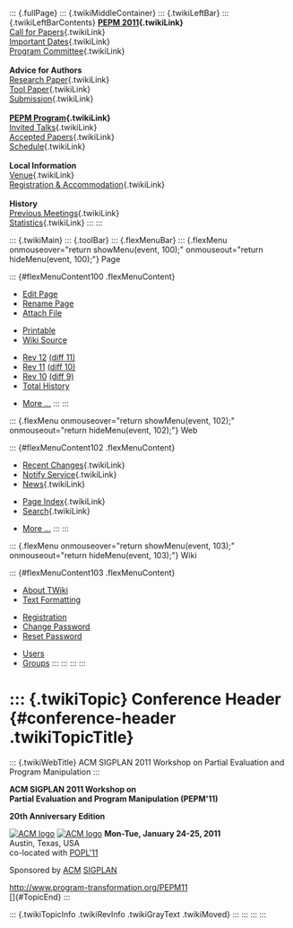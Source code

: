 ::: {.fullPage}
::: {.twikiMiddleContainer}
::: {.twikiLeftBar}
::: {.twikiLeftBarContents}
**[PEPM 2011](WebHome){.twikiLink}**\
[Call for Papers](CallForPapers){.twikiLink}\
[Important Dates](ImportantDates){.twikiLink}\
[Program Committee](ProgramCommittee){.twikiLink}\
\
**Advice for Authors**\
[Research Paper](ResearchPaperAdvice){.twikiLink}\
[Tool Paper](ToolPaperAdvice){.twikiLink}\
[Submission](PaperSubmission){.twikiLink}\
\
**[PEPM Program](Program){.twikiLink}**\
[Invited Talks](InvitedTalks){.twikiLink}\
[Accepted Papers](AcceptedPapers){.twikiLink}\
[Schedule](Program){.twikiLink}\
\
**Local Information**\
[Venue](WorkshopVenue){.twikiLink}\
[Registration & Accommodation](RegistrationAndAccomodation){.twikiLink}\
\
**History**\
[Previous Meetings](PreviousMeetings){.twikiLink}\
[Statistics](HistoricalStatistics){.twikiLink}
:::
:::

::: {.twikiMain}
::: {.toolBar}
::: {.flexMenuBar}
::: {.flexMenu onmouseover="return showMenu(event, 100);" onmouseout="return hideMenu(event, 100);"}
Page

::: {#flexMenuContent100 .flexMenuContent}
-   [Edit
    Page](http://www.program-transformation.org/edit/PEPM11/ConferenceHeader?t=1536828944)
-   [Rename
    Page](http://www.program-transformation.org/rename/PEPM11/ConferenceHeader)
-   [Attach
    File](http://www.program-transformation.org/attach/PEPM11/ConferenceHeader)

<!-- -->

-   [Printable](http://www.program-transformation.org/view/PEPM11/ConferenceHeader?skin=print.pattern)
-   [Wiki
    Source](http://www.program-transformation.org/view/PEPM11/ConferenceHeader?skin=text&raw=on&contenttype=text/plain)

<!-- -->

-   [Rev
    12](http://www.program-transformation.org/view/PEPM11/ConferenceHeader?rev=1.12)
    [(diff 11)](http://www.program-transformation.org/rdiff/PEPM11/ConferenceHeader?rev1=1.12&rev2=1.11)
-   [Rev
    11](http://www.program-transformation.org/view/PEPM11/ConferenceHeader?rev=1.11)
    [(diff 10)](http://www.program-transformation.org/rdiff/PEPM11/ConferenceHeader?rev1=1.11&rev2=1.10)
-   [Rev
    10](http://www.program-transformation.org/view/PEPM11/ConferenceHeader?rev=1.10)
    [(diff 9)](http://www.program-transformation.org/rdiff/PEPM11/ConferenceHeader?rev1=1.10&rev2=1.9)
-   [Total
    History](http://www.program-transformation.org/rdiff/PEPM11/ConferenceHeader)

<!-- -->

-   [More
    \...](http://www.program-transformation.org/oops/PEPM11/ConferenceHeader?template=oopsmore&param1=1.12&param2=1.12)
:::
:::

::: {.flexMenu onmouseover="return showMenu(event, 102);" onmouseout="return hideMenu(event, 102);"}
Web

::: {#flexMenuContent102 .flexMenuContent}
-   [Recent Changes](WebChanges){.twikiLink}
-   [Notify Service](WebNotify){.twikiLink}
-   [News](WebNews){.twikiLink}

<!-- -->

-   [Page Index](WebIndex){.twikiLink}
-   [Search](WebSearch){.twikiLink}

<!-- -->

-   [More
    \...](http://www.program-transformation.org/oops/PEPM11/ConferenceHeader?template=oopsmore&param1=1.12&param2=1.12)
:::
:::

::: {.flexMenu onmouseover="return showMenu(event, 103);" onmouseout="return hideMenu(event, 103);"}
Wiki

::: {#flexMenuContent103 .flexMenuContent}
-   [About
    TWiki](http://www.program-transformation.org/view/TWiki/WebHome)
-   [Text
    Formatting](http://www.program-transformation.org/view/TWiki/TextFormattingRules)

<!-- -->

-   [Registration](http://www.program-transformation.org/view/TWiki/TWikiRegistration)
-   [Change
    Password](http://www.program-transformation.org/view/TWiki/ChangePassword)
-   [Reset
    Password](http://www.program-transformation.org/view/TWiki/ResetPassword)

<!-- -->

-   [Users](http://www.program-transformation.org/view/Main/TWikiUsers)
-   [Groups](http://www.program-transformation.org/view/Main/TWikiGroups)
:::
:::
:::
:::

::: {.twikiTopic}
Conference Header {#conference-header .twikiTopicTitle}
=================

::: {.twikiWebTitle}
ACM SIGPLAN 2011 Workshop on Partial Evaluation and Program Manipulation
:::

**ACM SIGPLAN 2011 Workshop on\
Partial Evaluation and Program Manipulation (PEPM\'11)**

**20th Anniversary Edition**

[![ACM
logo](http://clip.dia.fi.upm.es/Conferences/PEPM09/images/acmlogo.gif)](http://www.acm.org/)
[![ACM
logo](http://clip.dia.fi.upm.es/Conferences/PEPM09/images/acmlogo.gif)](http://www.acm.org/)
**Mon-Tue, January 24-25, 2011**\
Austin, Texas, USA\
co-located with [POPL\'11](http://www.cse.psu.edu/popl/11/)

Sponsored by [ACM](http://www.acm.org/)
[SIGPLAN](http://www.acm.org/sigplan/)

<http://www.program-transformation.org/PEPM11>\
[]{#TopicEnd}
:::

::: {.twikiTopicInfo .twikiRevInfo .twikiGrayText .twikiMoved}
:::
:::
:::
:::
